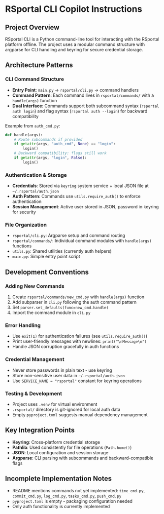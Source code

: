 # RSportal CLI Copilot Instructions

## Project Overview
RSportal CLI is a Python command-line tool for interacting with the RSportal platform offline. The project uses a modular command structure with argparse for CLI handling and keyring for secure credential storage.

## Architecture Patterns

### CLI Command Structure
- **Entry Point**: `main.py` → `rsportal/cli.py` → command handlers
- **Command Pattern**: Each command lives in `rsportal/commands/` with a `handle(args)` function
- **Dual Interface**: Commands support both subcommand syntax (`rsportal auth login`) and flag syntax (`rsportal auth --login`) for backward compatibility

Example from `auth_cmd.py`:
```python
def handle(args):
    # Route subcommands if provided
    if getattr(args, "auth_cmd", None) == "login":
        login()
    # Backward compatibility: flags still work  
    if getattr(args, "login", False):
        login()
```

### Authentication & Storage
- **Credentials**: Stored via `keyring` system service + local JSON file at `~/.rsportal/auth.json`
- **Auth Pattern**: Commands use `utils.require_auth()` to enforce authentication
- **Session Management**: Active user stored in JSON, password in keyring for security

### File Organization
- `rsportal/cli.py`: Argparse setup and command routing
- `rsportal/commands/`: Individual command modules with `handle(args)` functions
- `utils.py`: Shared utilities (currently auth helpers)
- `main.py`: Simple entry point script

## Development Conventions

### Adding New Commands
1. Create `rsportal/commands/new_cmd.py` with `handle(args)` function
2. Add subparser in `cli.py` following the auth command pattern
3. Set `parser.set_defaults(func=new_cmd.handle)`
4. Import the command module in `cli.py`

### Error Handling
- Use `exit(1)` for authentication failures (see `utils.require_auth()`)
- Print user-friendly messages with newlines: `print("\nMessage\n")`
- Handle JSON corruption gracefully in auth functions

### Credential Management
- Never store passwords in plain text - use keyring
- Store non-sensitive user data in `~/.rsportal/auth.json`
- Use `SERVICE_NAME = "rsportal"` constant for keyring operations

### Testing & Development
- Project uses `.venv` for virtual environment
- `.rsportal/` directory is git-ignored for local auth data
- Empty `pyproject.toml` suggests manual dependency management

## Key Integration Points
- **Keyring**: Cross-platform credential storage
- **Pathlib**: Used consistently for file operations (`Path.home()`)
- **JSON**: Local configuration and session storage
- **Argparse**: CLI parsing with subcommands and backward-compatible flags

## Incomplete Implementation Notes
- README mentions commands not yet implemented: `time_cmd.py`, `commit_cmd.py`, `log_cmd.py`, `tasks_cmd.py`, `push_cmd.py`
- `pyproject.toml` is empty - packaging configuration needed
- Only auth functionality is currently implemented